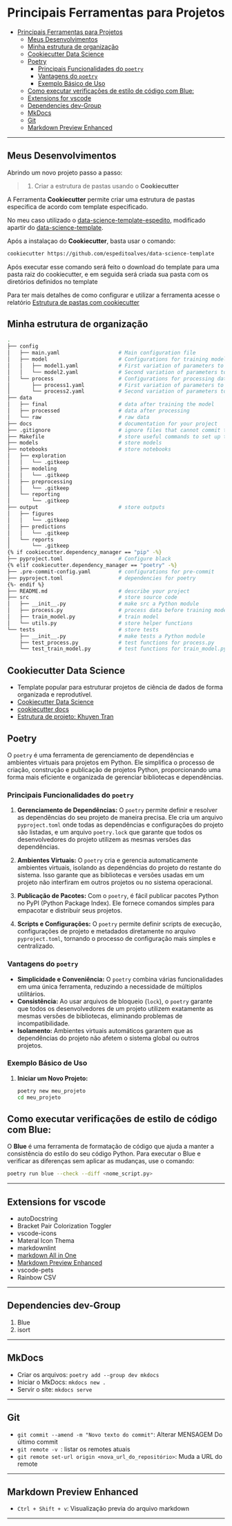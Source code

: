# Principais Ferramentas para Projetos

- [Principais Ferramentas para Projetos](#principais-ferramentas-para-projetos)
  - [Meus Desenvolvimentos](#meus-desenvolvimentos)
  - [Minha estrutura de organização](#minha-estrutura-de-organização)
  - [Cookiecutter Data Science](#cookiecutter-data-science)
  - [Poetry](#poetry)
    - [Principais Funcionalidades do `poetry`](#principais-funcionalidades-do-poetry)
    - [Vantagens do `poetry`](#vantagens-do-poetry)
    - [Exemplo Básico de Uso](#exemplo-básico-de-uso)
  - [Como executar verificações de estilo de código com Blue:](#como-executar-verificações-de-estilo-de-código-com-blue)
  - [Extensions for vscode](#extensions-for-vscode)
  - [Dependencies dev-Group](#dependencies-dev-group)
  - [MkDocs](#mkdocs)
  - [Git](#git)
  - [Markdown Preview Enhanced](#markdown-preview-enhanced)

---
## Meus Desenvolvimentos
Abrindo um novo projeto passo a passo:

>1. Criar a estrutura de pastas usando o **Cookiecutter**

A Ferramenta **Cookiecutter** permite criar uma estrutura de pastas especifica de acordo com template especificado.

No meu caso utilizado o [data-science-template-espedito](https://github.com/espeditoalves/data-science-template), modificado apartir do [data-science-template](https://github.com/khuyentran1401/data-science-template).

Após a instalaçao do **Cookiecutter**, basta usar o comando:

```bash
cookiecutter https://github.com/espeditoalves/data-science-template
```


Após executar esse comando será feito o download do template para uma pasta raiz do cookiecutter, e em seguida  será criada sua pasta com os diretórios definidos no template

Para ter mais detalhes de como configurar e utilizar a ferramenta acesse o relatório [Estrutura de pastas com cookiecutter](./page/Estrutura_pastas_README.md)

## Minha estrutura de organização

```bash
.
├── config                      
│   ├── main.yaml                   # Main configuration file
│   ├── model                       # Configurations for training model
│   │   ├── model1.yaml             # First variation of parameters to train model
│   │   └── model2.yaml             # Second variation of parameters to train model
│   └── process                     # Configurations for processing data
│       ├── process1.yaml           # First variation of parameters to process data
│       └── process2.yaml           # Second variation of parameters to process data
├── data            
│   ├── final                       # data after training the model
│   ├── processed                   # data after processing
│   └── raw                         # raw data
├── docs                            # documentation for your project
├── .gitignore                      # ignore files that cannot commit to Git
├── Makefile                        # store useful commands to set up the environment
├── models                          # store models
├── notebooks                       # store notebooks
│   ├── exploration
│   │   └── .gitkeep
│   ├── modeling
│   │   └── .gitkeep
│   ├── preprocessing
│   │   └── .gitkeep
│   └── reporting
│       └── .gitkeep
├── output                          # store outputs
│   ├── figures
│   │   └── .gitkeep
│   ├── predictions
│   │   └── .gitkeep
│   └── reports
│       └── .gitkeep
{% if cookiecutter.dependency_manager == "pip" -%}
├── pyproject.toml                  # Configure black
{% elif cookiecutter.dependency_manager == "poetry" -%}
├── .pre-commit-config.yaml         # configurations for pre-commit
├── pyproject.toml                  # dependencies for poetry
{%- endif %}
├── README.md                       # describe your project
├── src                             # store source code
│   ├── __init__.py                 # make src a Python module 
│   ├── process.py                  # process data before training model
│   ├── train_model.py              # train model
│   └── utils.py                    # store helper functions
└── tests                           # store tests
    ├── __init__.py                 # make tests a Python module 
    ├── test_process.py             # test functions for process.py
    └── test_train_model.py         # test functions for train_model.py
```

## Cookiecutter Data Science
- Template popular para estruturar projetos de ciência de dados de forma organizada e reprodutível.
- [Cookiecutter Data Science](https://drivendata.github.io/cookiecutter-data-science/)
- [cookiecutter docs](https://cookiecutter.readthedocs.io/en/2.0.2/)
 - [Estrutura de projeto: Khuyen Tran](https://henriqueajnb.github.io/data-science-escalavel/cap02-estrutura_projeto/sec2-1-introducao.html)
  
## Poetry

O `poetry` é uma ferramenta de gerenciamento de dependências e ambientes virtuais para projetos em Python. Ele simplifica o processo de criação, construção e publicação de projetos Python, proporcionando uma forma mais eficiente e organizada de gerenciar bibliotecas e dependências.

### Principais Funcionalidades do `poetry`

1. **Gerenciamento de Dependências:**
   O `poetry` permite definir e resolver as dependências do seu projeto de maneira precisa. Ele cria um arquivo `pyproject.toml` onde todas as dependências e configurações do projeto são listadas, e um arquivo `poetry.lock` que garante que todos os desenvolvedores do projeto utilizem as mesmas versões das dependências.

2. **Ambientes Virtuais:**
   O `poetry` cria e gerencia automaticamente ambientes virtuais, isolando as dependências do projeto do restante do sistema. Isso garante que as bibliotecas e versões usadas em um projeto não interfiram em outros projetos ou no sistema operacional.

3. **Publicação de Pacotes:**
   Com o `poetry`, é fácil publicar pacotes Python no PyPI (Python Package Index). Ele fornece comandos simples para empacotar e distribuir seus projetos.

4. **Scripts e Configurações:**
   O `poetry` permite definir scripts de execução, configurações de projeto e metadados diretamente no arquivo `pyproject.toml`, tornando o processo de configuração mais simples e centralizado.

### Vantagens do `poetry`

- **Simplicidade e Conveniência:** O `poetry` combina várias funcionalidades em uma única ferramenta, reduzindo a necessidade de múltiplos utilitários.
- **Consistência:** Ao usar arquivos de bloqueio (`lock`), o `poetry` garante que todos os desenvolvedores de um projeto utilizem exatamente as mesmas versões de bibliotecas, eliminando problemas de incompatibilidade.
- **Isolamento:** Ambientes virtuais automáticos garantem que as dependências do projeto não afetem o sistema global ou outros projetos.

### Exemplo Básico de Uso

1. **Iniciar um Novo Projeto:**
   ```sh
   poetry new meu_projeto
   cd meu_projeto
   ```


## Como executar verificações de estilo de código com Blue:

O **Blue** é uma ferramenta de formatação de código que ajuda a manter a consistência do estilo do seu código Python. Para executar o Blue e verificar as diferenças sem aplicar as mudanças, use o comando:

```bash
poetry run blue --check --diff <nome_script.py>
```

---

## Extensions for vscode

- autoDocstring
- Bracket Pair Colorization Toggler
- vscode-icons
- Materal Icon Thema
- markdownlint
- [markdown All in One](https://marketplace.visualstudio.com/items?itemName=yzhang.markdown-all-in-one)
- [Markdown Preview Enhanced](https://marketplace.visualstudio.com/items?itemName=shd101wyy.markdown-preview-enhanced)
- vscode-pets
- Rainbow CSV

---





## Dependencies dev-Group

1. Blue 
2. isort

---

## MkDocs

- Criar os arquivos: `poetry add --group dev mkdocs`
- Iniciar o MkDocs: `mkdocs new .`
- Servir o site: `mkdocs serve`

---

## Git

- `git commit --amend -m "Novo texto do commit"`: Alterar MENSAGEM Do último commit
- `git remote -v `:  listar os remotes atuais
- `git remote set-url origin <nova_url_do_repositório>`: Muda a URL do remote

---

## Markdown Preview Enhanced

- `Ctrl + Shift + v`: Visualização previa do arquivo markdown

---
